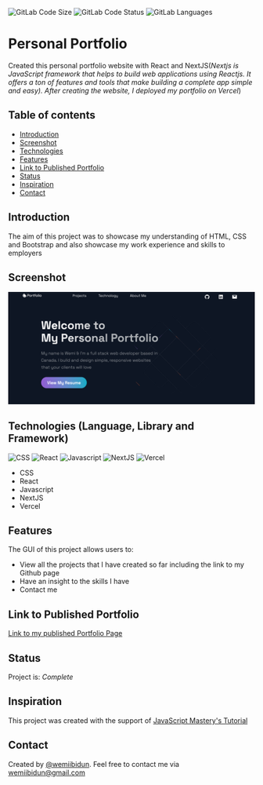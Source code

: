 ![GitLab Code Size](https://img.shields.io/github/languages/code-size/wemiibidun/personal_portfolio_react)
![GitLab Code Status](https://img.shields.io/website-up-down-green-red/http/personal-portfolio-react-e9ojg853j-wemiibidun.vercel.app)
![GitLab Languages](https://img.shields.io/github/languages/count/wemiibidun/personal_portfolio_react)


# Personal Portfolio 
Created this personal portfolio website with React and  NextJS(_Nextjs is JavaScript framework that helps to build web applications using Reactjs. It offers a ton of features and tools that make building a complete app simple and easy). After creating the website, I deployed my portfolio on Vercel_)

## Table of contents
* [Introduction](#introduction)
* [Screenshot](#screenshot)
* [Technologies](#technologies-language-library-and-framework)
* [Features](#features)
* [Link to Published Portfolio](#link-to-published-portfolio)
* [Status](#status)
* [Inspiration](#inspiration)
* [Contact](#contact)


## Introduction
The aim of this project was to showcase my understanding of HTML, CSS and Bootstrap and also showcase my work experience and skills to employers

## Screenshot
![Sample image](https://github.com/wemiibidun/personal_portfolio_react/blob/main/portfolio_screenshot.png)

## Technologies (Language, Library and Framework)
![CSS](https://img.shields.io/badge/CSS-239120?&style=for-the-badge&logo=css3&logoColor=white)
![React](https://img.shields.io/badge/React-20232A?style=for-the-badge&logo=react&logoColor=61DAFB)
![Javascript](https://img.shields.io/badge/Javascript-20232A?style=for-the-badge&logo=javascript&logoColor=61DAFB)
![NextJS](https://img.shields.io/badge/Next-20232A?style=for-the-badge&logo=next.js&logoColor=61DAFB)
![Vercel](https://img.shields.io/badge/Vercel-20232A?style=for-the-badge&logo=vercel&logoColor=61DAFB)
* CSS
* React
* Javascript
* NextJS
* Vercel


## Features
The GUI of this project allows users to:
* View all the projects that I have created so far including the link to my Github page
* Have an insight to the skills I have
* Contact me

## Link to Published Portfolio

[Link to my published Portfolio Page](https://personal-portfolio-react-e9ojg853j-wemiibidun.vercel.app/)

## Status
Project is: _Complete_

## Inspiration
This project was created with the support of [JavaScript Mastery's Tutorial](https://www.youtube.com/watch?v=OPaLnMw2i_0&ab_channel=JavaScriptMastery)

## Contact
Created by [@wemiibidun](https://twitter.com/wemiibidun/). Feel free to contact me via wemiibidun@gmail.com

